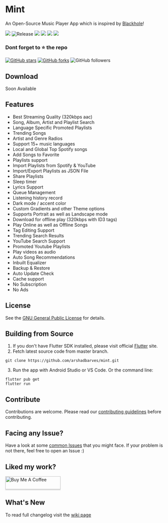 # Mint

An Open-Source Music Player App which is inspired by [Blackhole](https://github.com/Sangwan5688/BlackHole)!

[![](https://img.shields.io/badge/Made%20with-Flutter-1f425f.svg)](https://flutter.dev/) ![Release](https://img.shields.io/github/v/release/arshadbarves/mint)
[![](https://img.shields.io/github/issues/arshadbarves/mint)](https://github.com/arshadbarves/mint/issues)
[![](https://img.shields.io/github/forks/arshadbarves/mint)](https://github.com/arshadbarves/mint/fork)
![](https://img.shields.io/github/stars/arshadbarves/mint)
![](https://img.shields.io/github/license/arshadbarves/mint)

### Dont forget to :star: the repo

[![GitHub stars](https://img.shields.io/github/stars/arshadbarves/mint.svg?style=social&label=Star)](https://github.com//arshadbarves/mint) [![GitHub forks](https://img.shields.io/github/forks/arshadbarves/mint.svg?style=social&label=Forks)](https://github.com/arshadbarves/mint/fork) ![GitHub followers](https://img.shields.io/github/followers/arshadbarves.svg?style=social&label=Follow)

## Download

Soon Available

## Features

* Best Streaming Quality (320kbps aac)
* Song, Album, Artist and Playlist Search
* Language Specific Promoted Playlists
* Trending Songs
* Artist and Genre Radios
* Support 15+ music languages
* Local and Global Top Spotify songs
* Add Songs to Favorite
* Playlists support
* Import Playlists from Spotify & YouTube
* Import/Export Playlists as JSON File
* Share Playlists
* Sleep timer
* Lyrics Support
* Queue Management
* Listening history record
* Dark mode / accent color
* Custom Gradients and other Theme options
* Supports Portrait as well as Landscape mode
* Download for offline play (320kbps with ID3 tags)
* Play Online as well as Offline Songs
* Tag Editing Support
* Trending Search Results
* YouTube Search Support
* Promoted Youtube Playlists
* Play videos as audio
* Auto Song Recommendations
* Inbuilt Equalizer
* Backup & Restore
* Auto Update Check
* Cache support
* No Subscription
* No Ads

## License

See the [GNU General Public License](https://github.com/arshadbarves/mint/blob/main/LICENSE) for details.

## Building from Source

1. If you don't have Flutter SDK installed, please visit official [Flutter](https://flutter.dev/) site.
2. Fetch latest source code from master branch.

```
git clone https://github.com/arshadbarves/mint.git
```

3. Run the app with Android Studio or VS Code. Or the command line:

```
flutter pub get
flutter run
```

## Contribute

Contributions are welcome. Please read our [contributing guidelines](https://github.com/Sangwan5688/BlackHole/blob/main/CONTRIBUTING.md) before contributing.

## Facing any Issue?

Have a look at some [common Issues](https://github.com/Sangwan5688/BlackHole/wiki/Common-Issues) that you might face. If your problem is not there, feel free to open an Issue :)

<!-- ## Want to test Beta Versions? Need help??

You can join our [Telegram Channel](https://t.me/blackhole_official) or [Telegram Group](https://t.me/joinchat/fHDC1AWnOhw0ZmI9), if you have any query, or need help with something as well as to get beta updates of the project. -->

## Liked my work?

<a href="https://www.buymeacoffee.com/arshadbarves" target="_blank"><img src="https://www.buymeacoffee.com/assets/img/custom_images/orange_img.png" alt="Buy Me A Coffee" style="height: 41px !important;width: 174px !important;box-shadow: 0px 3px 2px 0px rgba(190, 190, 190, 0.5) !important;-webkit-box-shadow: 0px 3px 2px 0px rgba(190, 190, 190, 0.5) !important;" ></a>

## What's New

To read full changelog visit the [wiki page](https://github.com/arshadbarves/mint/wiki/Changelog)
